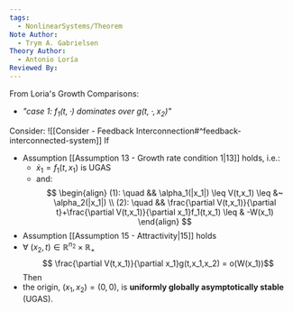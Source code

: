 ```yaml
---
tags:
  - NonlinearSystems/Theorem
Note Author:
  - Trym A. Gabrielsen
Theory Author:
  - Antonio Loría
Reviewed By:
---
```

From Loria's Growth Comparisons:
- *"case 1: $f_1(t,\cdot)$ dominates over $g(t,\cdot,x_2)$"*

Consider: ![[Consider - Feedback Interconnection#^feedback-interconnected-system]]
If 
- Assumption [[Assumption 13 - Growth rate condition 1|13]] holds, i.e.:
	- $\dot{x}_1 = f_1(t,x_1)$ is UGAS
	- and:$$
\begin{align}
(1): \quad && \alpha_1(|x_1|) \leq V(t,x_1) \leq &~ \alpha_2(|x_1|) \\
(2): \quad && \frac{\partial V(t,x_1)}{\partial t}+\frac{\partial V(t,x_1)}{\partial x_1}f_1(t,x_1) \leq & -W(x_1)
\end{align}
$$
- Assumption [[Assumption 15 - Attractivity|15]] holds
- $\forall~(x_2,t)\in\mathbb{R}^{n_2}\times\mathbb{R}_+$ 
	$$ \frac{\partial V(t,x_1)}{\partial x_1}g(t,x_1,x_2) = o(W(x_1))$$
Then
- the origin, $(x_1,x_2)=(0,0)$, is **uniformly globally asymptotically stable** (UGAS).

